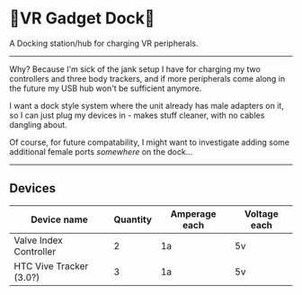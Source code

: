 # 🪫VR Gadget Dock🔋

A Docking station/hub for charging VR peripherals.

---

Why? Because I'm sick of the jank setup I have for charging my two controllers and three body trackers, and if more peripherals come along in the future my USB hub won't be sufficient anymore.

I want a dock style system where the unit already has male adapters on it, so I can just plug my devices in - makes stuff cleaner, with no cables dangling about.

Of course, for future compatability, I might want to investigate adding some additional female ports _somewhere_ on the dock...

---

## Devices

| Device name | Quantity | Amperage each | Voltage each |
| - | - | - | - |
| Valve Index Controller | 2 | 1a | 5v |
| HTC Vive Tracker (3.0?) | 3 | 1a | 5v |